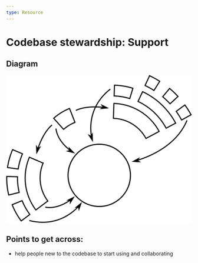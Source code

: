 ```yaml
--- 
type: Resource
---
```


# Codebase stewardship: Support 

## Diagram

![graphical representation of interactions between various actors around a codebase](codebase-support.svg)

## Points to get across: 

* help people new to the codebase to start using and collaborating